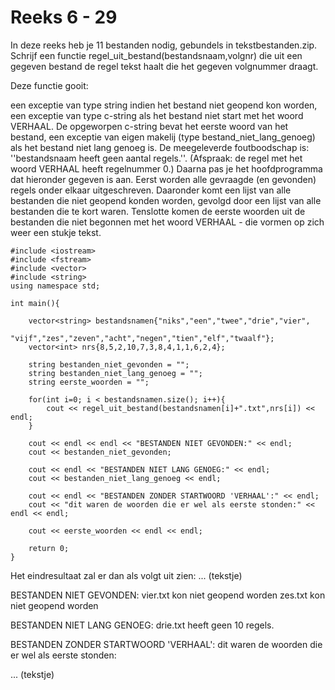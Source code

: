 # Reeks 6 - 29
In deze reeks heb je 11 bestanden nodig, gebundels in tekstbestanden.zip.
Schrijf een functie regel_uit_bestand(bestandsnaam,volgnr) die uit een gegeven bestand de regel tekst haalt die het 
gegeven volgnummer draagt.

Deze functie gooit:

een exceptie van type string indien het bestand niet geopend kon worden,
een exceptie van type c-string als het bestand niet start met het woord VERHAAL. De opgeworpen c-string bevat het eerste woord van het bestand,
een exceptie van eigen makelij (type bestand_niet_lang_genoeg) als het bestand niet lang genoeg is. De meegeleverde foutboodschap is: ''bestandsnaam heeft geen aantal regels.''.
(Afspraak: de regel met het woord VERHAAL heeft regelnummer 0.)
Daarna pas je het hoofdprogramma dat hieronder gegeven is aan. Eerst worden alle gevraagde (en gevonden) regels onder elkaar uitgeschreven. Daaronder komt een lijst van alle bestanden die niet geopend konden worden, gevolgd door een lijst van alle bestanden die te kort waren. Tenslotte komen de eerste woorden uit de bestanden die niet begonnen met het woord VERHAAL - die vormen op zich weer een stukje tekst.

    #include <iostream>
    #include <fstream>
    #include <vector>
    #include <string>
    using namespace std;

    int main(){

        vector<string> bestandsnamen{"niks","een","twee","drie","vier",
                         "vijf","zes","zeven","acht","negen","tien","elf","twaalf"};
        vector<int> nrs{8,5,2,10,7,3,8,4,1,1,6,2,4};
         
        string bestanden_niet_gevonden = "";
        string bestanden_niet_lang_genoeg = "";
        string eerste_woorden = "";
         
        for(int i=0; i < bestandsnamen.size(); i++){
            cout << regel_uit_bestand(bestandsnamen[i]+".txt",nrs[i]) << endl;
        }
         
        cout << endl << endl << "BESTANDEN NIET GEVONDEN:" << endl;
        cout << bestanden_niet_gevonden;

        cout << endl << "BESTANDEN NIET LANG GENOEG:" << endl;
        cout << bestanden_niet_lang_genoeg << endl;

        cout << endl << "BESTANDEN ZONDER STARTWOORD 'VERHAAL':" << endl;
        cout << "dit waren de woorden die er wel als eerste stonden:" << endl << endl;

        cout << eerste_woorden << endl << endl;     

        return 0;   
    }

Het eindresultaat zal er dan als volgt uit zien:
... (tekstje)

BESTANDEN NIET GEVONDEN:
vier.txt kon niet geopend worden
zes.txt kon niet geopend worden

BESTANDEN NIET LANG GENOEG:
drie.txt heeft geen 10 regels.

BESTANDEN ZONDER STARTWOORD 'VERHAAL':
dit waren de woorden die er wel als eerste stonden:

... (tekstje)